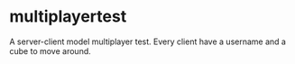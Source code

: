 # multiplayertest
A server-client model multiplayer test. Every client have a username and a cube to move around.
